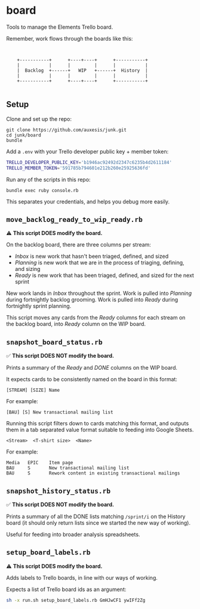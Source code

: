 # board

Tools to manage the Elements Trello board.

Remember, work flows through the boards like this:

```


    +-----------+      +----+----+      +-----------+
    |           |      |         |      |           |
    |  Backlog  +------+   WIP   +------+  History  |
    |           |      |         |      |           |
    +-----------+      +----+----+      +-----------+


```

## Setup

Clone and set up the repo:

```
git clone https://github.com/auxesis/junk.git
cd junk/board
bundle
```

Add a `.env` with your Trello developer public key + member token:

``` bash
TRELLO_DEVELOPER_PUBLIC_KEY='b1946ac92492d2347c6235b4d2611184'
TRELLO_MEMBER_TOKEN='591785b794601e212b260e25925636fd'
```

Run any of the scripts in this repo:

```
bundle exec ruby console.rb
```

This separates your credentials, and helps you debug more easily.

## `move_backlog_ready_to_wip_ready.rb`

⚠️ **This script DOES modify the board.**

On the backlog board, there are three columns per stream:

 - _Inbox_ is new work that hasn't been triaged, defined, and sized
 - _Planning_ is new work that we are in the process of triaging, defining, and sizing
 - _Ready_ is new work that has been triaged, defined, and sized for the next sprint

New work lands in _Inbox_ throughout the sprint. Work is pulled into _Planning_ during fortnightly backlog grooming. Work is pulled into _Ready_ during fortnightly sprint planning.

This script moves any cards from the _Ready_ columns for each stream on the backlog board, into _Ready_ column on the WIP board.

## `snapshot_board_status.rb`

✅ **This script DOES NOT modify the board.**

Prints a summary of the _Ready_ and _DONE_ columns on the WIP board.

It expects cards to be consistently named on the board in this format:

```
[STREAM] [SIZE] Name
```

For example:

```
[BAU] [S] New transactional mailing list
```

Running this script filters down to cards matching this format, and outputs them in a tab separated value format suitable to feeding into Google Sheets.

```
<Stream>  <T-shirt size>  <Name>
```

For example:

```
Media   EPIC    Item page
BAU     S       New transactional mailing list
BAU     S       Rework content in existing transactional mailings
```

## `snapshot_history_status.rb`

✅ **This script DOES NOT modify the board.**

Prints a summary of all the DONE lists matching `/sprint/i` on the History board (it should only return lists since we started the new way of working).

Useful for feeding into broader analysis spreadsheets.

## `setup_board_labels.rb`

⚠️ **This script DOES modify the board.**

Adds labels to Trello boards, in line with our ways of working.

Expects a list of Trello board ids as an argument:

``` bash
sh -x run.sh setup_board_labels.rb GmHJwCF1 ywIFf2Zg
```
